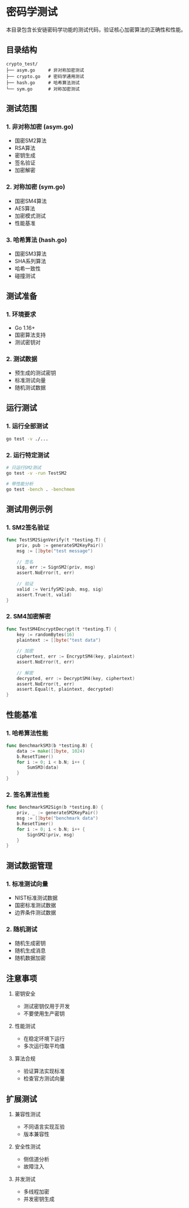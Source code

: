 # 密码学测试

本目录包含长安链密码学功能的测试代码，验证核心加密算法的正确性和性能。

## 目录结构

```
crypto_test/
├── asym.go     # 非对称加密测试
├── crypto.go   # 密码学通用测试
├── hash.go     # 哈希算法测试
└── sym.go      # 对称加密测试
```

## 测试范围

### 1. 非对称加密 (asym.go)
- 国密SM2算法
- RSA算法
- 密钥生成
- 签名验证
- 加密解密

### 2. 对称加密 (sym.go)
- 国密SM4算法
- AES算法
- 加密模式测试
- 性能基准

### 3. 哈希算法 (hash.go)
- 国密SM3算法
- SHA系列算法
- 哈希一致性
- 碰撞测试

## 测试准备

### 1. 环境要求
- Go 1.16+
- 国密算法支持
- 测试密钥对

### 2. 测试数据
- 预生成的测试密钥
- 标准测试向量
- 随机测试数据

## 运行测试

### 1. 运行全部测试
```bash
go test -v ./...
```

### 2. 运行特定测试
```bash
# 只运行SM2测试
go test -v -run TestSM2

# 带性能分析
go test -bench . -benchmem
```

## 测试用例示例

### 1. SM2签名验证
```go
func TestSM2SignVerify(t *testing.T) {
    priv, pub := generateSM2KeyPair()
    msg := []byte("test message")
    
    // 签名
    sig, err := SignSM2(priv, msg)
    assert.NoError(t, err)
    
    // 验证
    valid := VerifySM2(pub, msg, sig)
    assert.True(t, valid)
}
```

### 2. SM4加密解密
```go
func TestSM4EncryptDecrypt(t *testing.T) {
    key := randomBytes(16)
    plaintext := []byte("test data")
    
    // 加密
    ciphertext, err := EncryptSM4(key, plaintext)
    assert.NoError(t, err)
    
    // 解密
    decrypted, err := DecryptSM4(key, ciphertext)
    assert.NoError(t, err)
    assert.Equal(t, plaintext, decrypted)
}
```

## 性能基准

### 1. 哈希算法性能
```go
func BenchmarkSM3(b *testing.B) {
    data := make([]byte, 1024)
    b.ResetTimer()
    for i := 0; i < b.N; i++ {
        SumSM3(data)
    }
}
```

### 2. 签名算法性能
```go
func BenchmarkSM2Sign(b *testing.B) {
    priv, _ := generateSM2KeyPair()
    msg := []byte("benchmark data")
    b.ResetTimer()
    for i := 0; i < b.N; i++ {
        SignSM2(priv, msg)
    }
}
```

## 测试数据管理

### 1. 标准测试向量
- NIST标准测试数据
- 国密标准测试数据
- 边界条件测试数据

### 2. 随机测试
- 随机生成密钥
- 随机生成消息
- 随机数据加密

## 注意事项

1. 密钥安全
   - 测试密钥仅用于开发
   - 不要使用生产密钥

2. 性能测试
   - 在稳定环境下运行
   - 多次运行取平均值

3. 算法合规
   - 验证算法实现标准
   - 检查官方测试向量

## 扩展测试

1. 兼容性测试
   - 不同语言实现互验
   - 版本兼容性

2. 安全性测试
   - 侧信道分析
   - 故障注入

3. 并发测试
   - 多线程加密
   - 并发密钥生成
